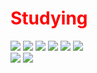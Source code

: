 <div>
  <div>
    <h1 style="color:red">Studying</h1>
    <div>
      <img src="https://img.shields.io/badge/React-61DAFB?style=flat-square&logo=React&logoColor=white"/>
      <img src="https://img.shields.io/badge/JavaScript-F7DF1E?style=flat-square&logo=JavaScript&logoColor=white"/>
      <img src="https://img.shields.io/badge/HTML5-E34F26?style=flat-square&logo=HTML5&logoColor=white"/>
      <img src="https://img.shields.io/badge/CSS3-1572B6?style=flat-square&logo=CSS3&logoColor=white"/>
      <img src="https://img.shields.io/badge/Scss-CC6699?style=flat-square&logo=Sass&logoColor=white"/>
      <img src="https://img.shields.io/badge/Python-3776AB?style=flat-square&logo=Python&logoColor=white"/>
    </div>
  </div>
  <div>
    <img src="https://img.shields.io/badge/GitHub-181717?style=flat-square&logo=GitHub&logoColor=white"/>
    <img src="https://img.shields.io/badge/Notion-000000?style=flat-square&logo=Notion&logoColor=white"/>
  </div>
</div>
<style>
.list-group-item.active,.list-group-item.active:focus,.list-group-item.active:hover{
background-color:black;
color:yellow;
border-color:gray;
}
</style>
